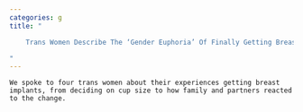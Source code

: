 ```yaml
---
categories: g
title: "

    Trans Women Describe The ‘Gender Euphoria’ Of Finally Getting Breast Implants

"
---
```



    We spoke to four trans women about their experiences getting breast implants, from deciding on cup size to how family and partners reacted to the change.

